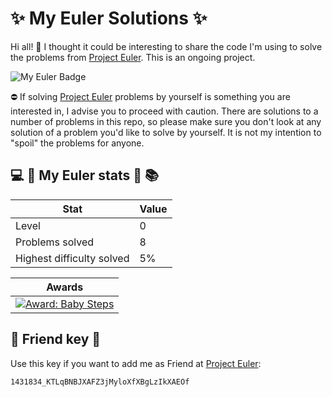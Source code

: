 # ✨ My Euler Solutions ✨

Hi all! 👋 I thought it could be interesting to share the code I'm using to solve the problems from [Project Euler](https://projecteuler.net/). This is an ongoing project.

![My Euler Badge](https://projecteuler.net/profile/MakuHisp.png)

⛔ If solving [Project Euler](https://projecteuler.net/) problems by yourself is something you are interested in, I advise you to proceed with caution. There are solutions to a number of problems in this repo, so please make sure you don't look at any solution of a problem you'd like to solve by yourself. It is not my intention  to "spoil" the problems for anyone.


## 💻 🥇 My Euler stats 🥇 📚


| Stat | Value 
|-|-|
| Level | 0
| Problems solved | 8
| Highest difficulty solved | 5%

| Awards 
|-|
|[![Award: Baby Steps](https://projecteuler.net/images/awards/award_01.png)](https://projecteuler.net/award=1)

## 🤗 Friend key 🥰

Use this key if you want to add me as Friend at [Project Euler](https://projecteuler.net):

`1431834_KTLqBNBJXAFZ3jMyloXfXBgLzIkXAEOf`